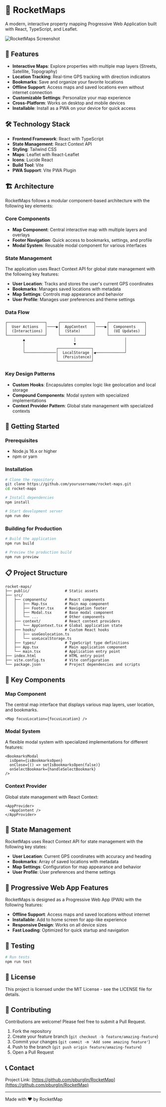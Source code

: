 # 🚀 RocketMaps

A modern, interactive property mapping Progressive Web Application built with React, TypeScript, and Leaflet.

![RocketMaps Screenshot](https://via.placeholder.com/800x450?text=RocketMaps+Screenshot)

## 📱 Features

- **Interactive Maps**: Explore properties with multiple map layers (Streets, Satellite, Topography)
- **Location Tracking**: Real-time GPS tracking with direction indicators
- **Bookmarks**: Save and organize your favorite locations
- **Offline Support**: Access maps and saved locations even without internet connection
- **Customizable Settings**: Personalize your map experience
- **Cross-Platform**: Works on desktop and mobile devices
- **Installable**: Install as a PWA on your device for quick access

## 🛠️ Technology Stack

- **Frontend Framework**: React with TypeScript
- **State Management**: React Context API
- **Styling**: Tailwind CSS
- **Maps**: Leaflet with React-Leaflet
- **Icons**: Lucide React
- **Build Tool**: Vite
- **PWA Support**: Vite PWA Plugin

## 🏗️ Architecture

RocketMaps follows a modular component-based architecture with the following key elements:

### Core Components

- **Map Component**: Central interactive map with multiple layers and overlays
- **Footer Navigation**: Quick access to bookmarks, settings, and profile
- **Modal System**: Reusable modal component for various interfaces

### State Management

The application uses React Context API for global state management with the following key features:

- **User Location**: Tracks and stores the user's current GPS coordinates
- **Bookmarks**: Manages saved locations with metadata
- **Map Settings**: Controls map appearance and behavior
- **User Profile**: Manages user preferences and theme settings

### Data Flow

```
┌─────────────────┐     ┌───────────────┐     ┌────────────────┐
│  User Actions   │────▶│  AppContext   │────▶│  Components    │
│  (Interactions) │     │  (State)      │     │  (UI Updates)  │
└─────────────────┘     └───────────────┘     └────────────────┘
        ▲                      │                      │
        │                      ▼                      │
        │              ┌───────────────┐              │
        └──────────────│  LocalStorage │◀─────────────┘
                       │  (Persistence)│
                       └───────────────┘
```

### Key Design Patterns

- **Custom Hooks**: Encapsulates complex logic like geolocation and local storage
- **Compound Components**: Modal system with specialized implementations
- **Context Provider Pattern**: Global state management with specialized contexts

## 🚀 Getting Started

### Prerequisites

- Node.js 16.x or higher
- npm or yarn

### Installation

```bash
# Clone the repository
git clone https://github.com/yourusername/rocket-maps.git
cd rocket-maps

# Install dependencies
npm install

# Start development server
npm run dev
```

### Building for Production

```bash
# Build the application
npm run build

# Preview the production build
npm run preview
```

## 📋 Project Structure

```
rocket-maps/
├── public/                # Static assets
├── src/
│   ├── components/        # React components
│   │   ├── Map.tsx        # Main map component
│   │   ├── Footer.tsx     # Navigation footer
│   │   ├── Modal.tsx      # Base modal component
│   │   └── ...            # Other components
│   ├── context/           # React context providers
│   │   └── AppContext.tsx # Global application state
│   ├── hooks/             # Custom React hooks
│   │   ├── useGeolocation.ts
│   │   └── useLocalStorage.ts
│   ├── types/             # TypeScript type definitions
│   ├── App.tsx            # Main application component
│   └── main.tsx           # Application entry point
├── index.html             # HTML entry point
├── vite.config.ts         # Vite configuration
└── package.json           # Project dependencies and scripts
```

## 🧩 Key Components

### Map Component

The central map interface that displays various map layers, user location, and bookmarks.

```tsx
<Map focusLocation={focusLocation} />
```

### Modal System

A flexible modal system with specialized implementations for different features:

```tsx
<BookmarksModal 
  isOpen={isBookmarksOpen} 
  onClose={() => setIsBookmarksOpen(false)}
  onSelectBookmark={handleSelectBookmark}
/>
```

### Context Provider

Global state management with React Context:

```tsx
<AppProvider>
  <AppContent />
</AppProvider>
```

## 🔄 State Management

RocketMaps uses React Context API for state management with the following key states:

- **User Location**: Current GPS coordinates with accuracy and heading
- **Bookmarks**: Array of saved locations with metadata
- **Map Settings**: Configuration for map appearance and behavior
- **User Profile**: User preferences and theme settings

## 📱 Progressive Web App Features

RocketMaps is designed as a Progressive Web App (PWA) with the following features:

- **Offline Support**: Access maps and saved locations without internet
- **Installable**: Add to home screen for app-like experience
- **Responsive Design**: Works on all device sizes
- **Fast Loading**: Optimized for quick startup and navigation

## 🧪 Testing

```bash
# Run tests
npm run test
```

## 📝 License

This project is licensed under the MIT License - see the LICENSE file for details.

## 🤝 Contributing

Contributions are welcome! Please feel free to submit a Pull Request.

1. Fork the repository
2. Create your feature branch (`git checkout -b feature/amazing-feature`)
3. Commit your changes (`git commit -m 'Add some amazing feature'`)
4. Push to the branch (`git push origin feature/amazing-feature`)
5. Open a Pull Request

## 📞 Contact

Project Link: [https://github.com/pburglin/RocketMap](https://github.com/pburglin/RocketMap)

---

Made with ❤️ by RocketMap
